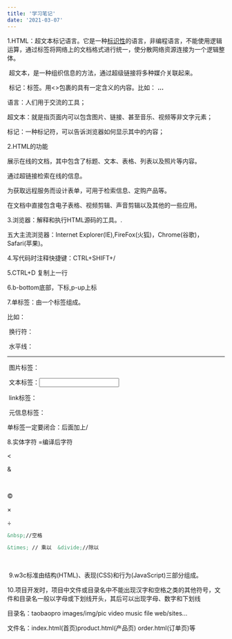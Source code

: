 ```yaml
---
title: '学习笔记'
date: '2021-03-07'
---
```

1.HTML：超文本标记语言。它是一种<u>标识性</u>的语言，非编程语言，不能使用逻辑运算，通过标签将网络上的文档格式进行统一，使分散网络资源连接为一个逻辑整体。

​    超文本，是一种组织信息的方法，通过超级链接将多种媒介关联起来。

​     标记：标签。用<>包裹的具有一定含义的内容。比如：     <strong>...</strong>



语言：人们用于交流的工具；

超文本：就是指页面内可以包含图片、链接、甚至音乐、视频等非文字元素；

标记：一种标记符，可以告诉浏览器如何显示其中的内容；

2.HTML的功能

   展示在线的文档，其中包含了标题、文本、表格、列表以及照片等内容。

  通过超链接检索在线的信息。

  为获取远程服务而设计表单，可用于检索信息、定购产品等。

   在文档中直接包含电子表格、视频剪辑、声音剪辑以及其他的一些应用。

3.浏览器：解释和执行HTML源码的工具。.

   五大主流浏览器：Internet Explorer(IE),FireFox(火狐)，Chrome(谷歌)，Safari(苹果)。

4.写代码时注释快捷键：CTRL+SHIFT+/

5.CTRL+D 复制上一行

6.b-bottom底部，下标,p-up上标

7.单标签：由一个标签组成。

比如：

​          换行符：<br/>

​          水平线：<hr/>

​          图片标签：<img/>

​          文本标签：<input/>

​          link标签：<link/>	

​           元信息标签：<meta/>

单标签一定要闭合：后面加上/

8.实体字符 =编译后字符

&lt;



&amp;

&nbsp;

&copy;

&times;

&divide;

```html
&nbsp;//空格
```



```html
&times; // 乘以  &divide;//除以
```

​          

​    9.w3c标准由结构(HTML)、表现(CSS)和行为(JavaScript)三部分组成。

10.项目开发时，项目中文件或目录名中不能出现汉字和空格之类的其他符号，文件和目录名一般以字母或下划线开头，其后可以出现字母、数字和下划线

目录名：taobaopro images/img/pic    video   music file web/sites...

文件名：index.html(首页)product.html(产品页)  order.html(订单页)等
